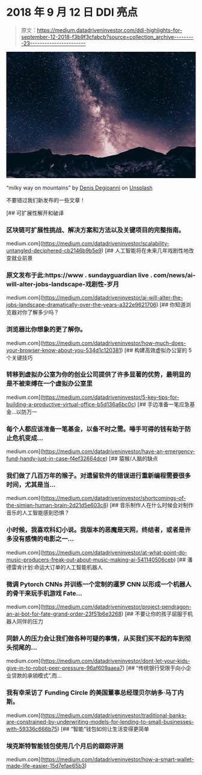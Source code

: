 # 2018 年 9 月 12 日 DDI 亮点

> 原文：<https://medium.datadriveninvestor.com/ddi-highlights-for-september-12-2018-f3b9f3cfabcb?source=collection_archive---------23----------------------->

![](img/414493e596d5ba68c05f5d96692e20c7.png)

“milky way on mountains” by [Denis Degioanni](https://unsplash.com/@doingenia?utm_source=medium&utm_medium=referral) on [Unsplash](https://unsplash.com?utm_source=medium&utm_medium=referral)

不要错过我们新发布的一些文章！

[](https://medium.com/datadriveninvestor/scalability-untangled-deciphered-cb2146b9b5e9) [## 可扩展性解开和破译

### 区块链可扩展性挑战、解决方案和方法以及关键项目的完整指南。

medium.com](https://medium.com/datadriveninvestor/scalability-untangled-deciphered-cb2146b9b5e9) [](https://medium.com/datadriveninvestor/ai-will-alter-the-jobs-landscape-dramatically-over-the-years-a322e9621706) [## 人工智能将在未来几年戏剧性地改变就业前景

### 原文发布于此:https://www . sundayguardian live . com/news/ai-will-alter-jobs-landscape-戏剧性-岁月

medium.com](https://medium.com/datadriveninvestor/ai-will-alter-the-jobs-landscape-dramatically-over-the-years-a322e9621706) [](https://medium.com/datadriveninvestor/how-much-does-your-browser-know-about-you-534d1c120381) [## 你知道浏览器对你了解多少吗？

### 浏览器比你想象的更了解你。

medium.com](https://medium.com/datadriveninvestor/how-much-does-your-browser-know-about-you-534d1c120381) [](https://medium.com/datadriveninvestor/5-key-tips-for-building-a-productive-virtual-office-b5d136a6bc0c) [## 构建高效虚拟办公室的 5 个关键技巧

### 转移到虚拟办公室为你的创业公司提供了许多显著的优势，最明显的是不被束缚在一个虚拟办公室里

medium.com](https://medium.com/datadriveninvestor/5-key-tips-for-building-a-productive-virtual-office-b5d136a6bc0c) [](https://medium.com/datadriveninvestor/have-an-emergency-fund-handy-just-in-case-f4ef32664dce) [## 手边准备一笔应急基金…以防万一

### 每个人都应该准备一笔基金，以备不时之需。唾手可得的钱有助于防止危机变成…

medium.com](https://medium.com/datadriveninvestor/have-an-emergency-fund-handy-just-in-case-f4ef32664dce) [](https://medium.com/datadriveninvestor/shortcomings-of-the-simian-human-brain-2d21d5e603c8) [## 猿猴/人脑的缺点

### 我们做了几百万年的猴子。对遗留软件的错误进行重新编程需要很多时间，尤其是当…

medium.com](https://medium.com/datadriveninvestor/shortcomings-of-the-simian-human-brain-2d21d5e603c8) [](https://medium.com/datadriveninvestor/at-what-point-do-music-producers-freak-out-about-music-making-ai-541140506ceb) [## 音乐制作人在什么时候会对制作音乐的人工智能感到恐惧？

### 小时候，我喜欢科幻小说。我版本的恶魔是天网，终结者，或者是许多没有感情的电影之一…

medium.com](https://medium.com/datadriveninvestor/at-what-point-do-music-producers-freak-out-about-music-making-ai-541140506ceb) [](https://medium.com/datadriveninvestor/project-pendragon-an-ai-bot-for-fate-grand-order-23f51b6e3268) [## 潘德雷肯计划:命运大订单的人工智能机器人

### 微调 Pytorch CNNs 并训练一个定制的暹罗 CNN 以形成一个机器人的骨干来玩手机游戏 Fate…

medium.com](https://medium.com/datadriveninvestor/project-pendragon-an-ai-bot-for-fate-grand-order-23f51b6e3268) [](https://medium.com/datadriveninvestor/dont-let-your-kids-give-in-to-robot-peer-pressure-96af609aaea7) [## 不要让你的孩子屈服于机器人同伴的压力

### 同龄人的压力会让我们做各种可疑的事情，从买我们买不起的车到彻头彻尾的…

medium.com](https://medium.com/datadriveninvestor/dont-let-your-kids-give-in-to-robot-peer-pressure-96af609aaea7) [](https://medium.com/datadriveninvestor/traditional-banks-are-constrained-by-underwriting-models-for-lending-to-small-businesses-with-59336c666b75) [## “传统银行受限于向小企业贷款的承销模式”,而…

### 我有幸采访了 Funding Circle 的美国董事总经理贝尔纳多·马丁内斯。

medium.com](https://medium.com/datadriveninvestor/traditional-banks-are-constrained-by-underwriting-models-for-lending-to-small-businesses-with-59336c666b75) [](https://medium.com/datadriveninvestor/how-a-smart-wallet-made-life-easier-15d7efae65b3) [## “智能”钱包如何让生活变得更简单

### 埃克斯特智能钱包使用几个月后的跟踪评测

medium.com](https://medium.com/datadriveninvestor/how-a-smart-wallet-made-life-easier-15d7efae65b3)